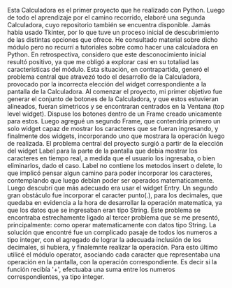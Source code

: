 Esta Calculadora es el primer proyecto que he realizado con Python.
Luego de todo el aprendizaje por el camino recorrido, elaboré una segunda Calculadora, cuyo repositorio también se encuentra disponible. 
Jamás habia usado Tkinter, por lo que tuve un proceso inicial de descubrimiento de las distintas opciones que ofrece.
He consultado material sobre dicho módulo pero no recurrí a tutoriales sobre como hacer una calculadora en Python.
En retrospectiva, considero que este desconocimiento inicial resultó positivo, ya que me obligó a explorar casi en su totaliad las caracteristicas del módulo.
Esta situación, en contrapartida, generó el problema central que atravezó todo el desarrollo de la Calculadora, provocado por la incorrecta elección del widget correspondiente a la pantalla de la Calculadora. 
Al comenzar el proyecto, mi primer objetivo fue generar el conjunto de botones de la Calculadora, y que estos estuvieran alineados, fueran simetricos y se encontraran centrados en la Ventana (top level widget). Dispuse los botones dentro de un Frame creado unicamente para estos.
Luego agregué un segundo Frame, que contendría primero un solo widget capaz de mostrar los caracteres que se fueran ingresando, y finalmente dos widgets, incorporando uno que mostrara la operación luego de realizada.
El problema central del proyecto surgió a partir de la elección del widget Label para la parte de la pantalla que debia mostrar los caracteres en tiempo real, a medida que el usuario los ingresaba, o bien eliminarlos, dado el caso. Label no contiene los metodos insert o delete, lo que implicó pensar algun camino para poder incorporar los caracteres, contemplando que luego debían poder ser operados matematicamente.
Luego descubrí que más adecuado era usar el widget Entry.
Un segundo gran obstáculo fue incorporar el caracter punto(.), para los decimales, que quedaba en evidencia a la hora de desarrollar la operación matematica, ya que los datos que se ingresaban eran tipo String.
Este problema se encontraba estrechamente ligado al tercer problema que se me presentó, principalmente: como operar matematicamente con datos tipo String.
La solución que encontré fue un complicado pasaje de todos los numeros a tipo integer, con el agregado de lograr la adecuada inclusión de los decimales, si hubiera, y finalemnte realizar la operación.
Para esto último utilicé el módulo operator, asociando cada caracter que representaba una operación en la pantalla, con la operación correspondiente. Es decir si la función recibía '+', efectuaba una suma entre los numeros correspondientes, ya tipo integer.
